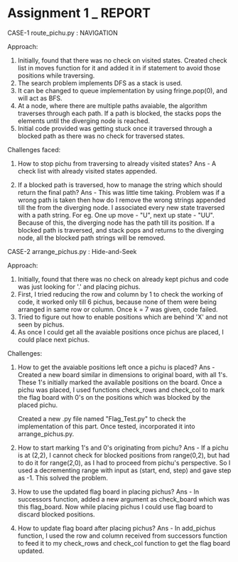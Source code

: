 # Assignment 1 _ REPORT

CASE-1 route_pichu.py : NAVIGATION

Approach:


1. Initially, found that there was no check on visited states. Created check list in moves function for it and added
   it in if statement to avoid those positions while traversing.
1. The search problem implements DFS as a stack is used.
3. It can be changed to queue implementation by using fringe.pop(0), and will act as BFS.
4. At a node, where there are multiple paths avaiable, the algorithm traverses through each path. If a path is blocked,
   the stacks pops the elements until the diverging node is reached.
5. Initial code provided was getting stuck once it traversed through a blocked path as there was no check for traversed states.


Challenges faced:

1. How to stop pichu from traversing to already visited states?
Ans - A check list with already visited states appended.

2. If a blocked path is traversed, how to manage the string which should return the final path?
Ans - This was little time taking. Problem was if a wrong path is taken then how do I remove the wrong strings appended till the
	  from the diverging node. I associated every new state traversed with a path string. For eg. One up move - "U", 
	  next up state -  "UU". Because of this, the diverging node has the path till its position. If a blocked path is traversed,
      and stack pops and returns to the diverging node, all the blocked path strings will be removed.

	  
CASE-2 arrange_pichus.py : Hide-and-Seek

Approach:

1. Initially, found that there was no check on already kept pichus and code was just looking for '.' and placing pichus.
2. First, I tried reducing the row and column by 1 to check the working of code, it worked only till 6 pichus, because none of 
   them were being arranged in same row or column. Once k = 7 was given, code failed. 	
3. Tried to figure out how to enable positions which are behind 'X' and not seen by pichus.
4. As once I could get all the avaiable positions once pichus are placed, I could place next pichus.

Challenges:

1. How to get the avaiable positions left once a pichu is placed?
Ans - Created a new board similar in dimensions to original board, with all 1's. These 1's initially marked the available
      positions on the board. Once a pichu was placed, I used functions check_rows and check_col to mark the flag board with 0's
	  on the positions which was blocked by the placed pichu.
	  
	  Created a new .py file named "Flag_Test.py" to check the implementation of this part. Once tested, incorporated it 
	  into arrange_pichus.py.

2. How to start marking 1's and 0's originating from pichu?
Ans - If a pichu is at (2,2), I cannot check for blocked positions from range(0,2), but had to do it for range(2,0), as I had to 
	  proceed from pichu's perspective. So I used a decrementing range with input as (start, end, step) and gave step as -1. This 
	  solved the problem.
	  
3. How to use the updated flag board in placing pichus?
Ans - In successors function, added a new argument as check_board which was this flag_board. Now while placing pichus I could use
      flag board to discard blocked positions.

4. How to update flag board after placing pichus?
Ans - In add_pichus function, I used the row and column received from successors function to feed it to my check_rows and check_col
	  function to get the flag board updated.
	  
	  
	  
	  
